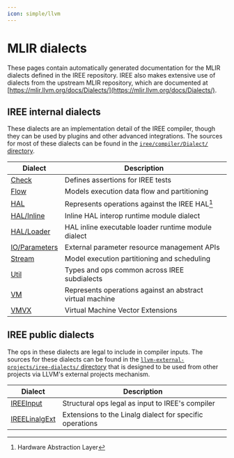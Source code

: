 ```yaml
---
icon: simple/llvm
---
```


# MLIR dialects

These pages contain automatically generated documentation for the MLIR dialects
defined in the IREE repository. IREE also makes extensive use of dialects from
the upstream MLIR repository, which are documented at
[https://mlir.llvm.org/docs/Dialects/](https://mlir.llvm.org/docs/Dialects/).

## IREE internal dialects

These dialects are an implementation detail of the IREE compiler, though they
can be used by plugins and other advanced integrations. The sources for most of
these dialects can be found in the
[`iree/compiler/Dialect/` directory](https://github.com/openxla/iree/tree/main/compiler/src/iree/compiler/Dialect).

Dialect                     | Description
--------------------------- | -----------
[Check](./Check.md)         | Defines assertions for IREE tests
[Flow](./Flow.md)           | Models execution data flow and partitioning
[HAL](./HAL.md)             | Represents operations against the IREE HAL[^1]
[HAL/Inline](./HALInline.md) | Inline HAL interop runtime module dialect
[HAL/Loader](./HALLoader.md) | HAL inline executable loader runtime module dialect
[IO/Parameters](./IOParameters.md) | External parameter resource management APIs
[Stream](./Stream.md)       | Model execution partitioning and scheduling
[Util](./Util.md)           | Types and ops common across IREE subdialects
[VM](./VM.md)               | Represents operations against an abstract virtual machine
[VMVX](./VMVX.md)           | Virtual Machine Vector Extensions

## IREE public dialects

The ops in these dialects are legal to include in compiler inputs. The sources
for these dialects can be found in the
[`llvm-external-projects/iree-dialects/` directory](https://github.com/openxla/iree/tree/main/llvm-external-projects/iree-dialects)
that is designed to be used from other projects via LLVM's external projects
mechanism.

Dialect                             | Description
------------------------------------| -----------
[IREEInput](./IREEInput.md)         | Structural ops legal as input to IREE's compiler
[IREELinalgExt](./IREELinalgExt.md) | Extensions to the Linalg dialect for specific operations

[^1]: Hardware Abstraction Layer
